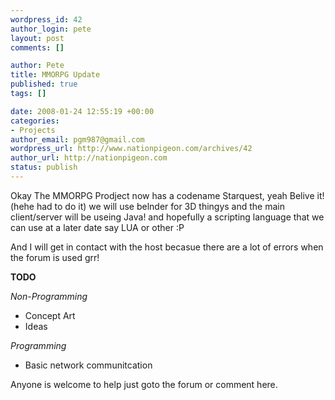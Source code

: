```yaml
--- 
wordpress_id: 42
author_login: pete
layout: post
comments: []

author: Pete
title: MMORPG Update
published: true
tags: []

date: 2008-01-24 12:55:19 +00:00
categories: 
- Projects
author_email: pgm987@gmail.com
wordpress_url: http://www.nationpigeon.com/archives/42
author_url: http://nationpigeon.com
status: publish
---
```

Okay The MMORPG Prodject now has a codename Starquest, yeah Belive it! (hehe had to do it) we will use belnder for 3D thingys and the main client/server will be useing Java! and hopefully a scripting language that we can use at a later date say LUA or other :P

And I will get in contact with the host becasue there are a lot of errors when the forum is used grr!

<strong>TODO</strong>

<em>Non-Programming</em>
<ul>
	<li>Concept Art</li>
	<li>Ideas</li>
</ul>
<em>Programming</em>
<ul></ul>
<ul>
	<li>Basic  network communitcation</li>
</ul>
<blockquote>
<ul></ul>
</blockquote>
Anyone is welcome to help just goto the forum or comment here.
